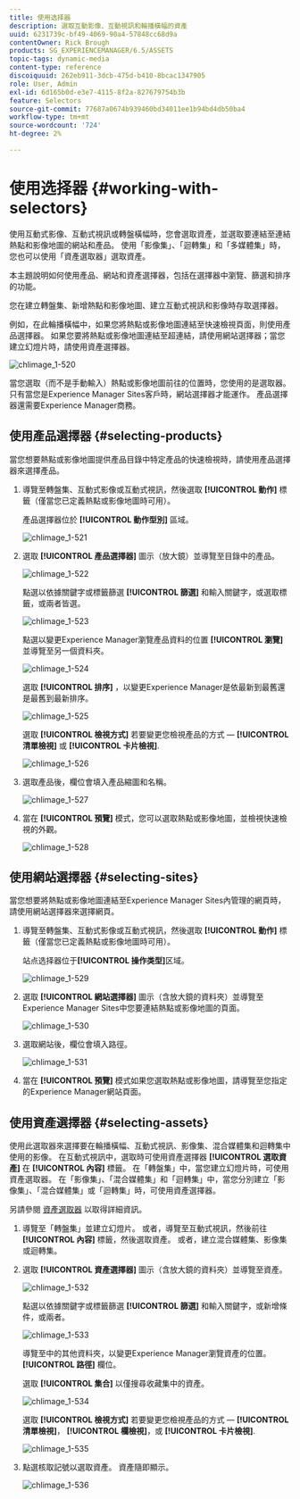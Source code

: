 ```yaml
---
title: 使用选择器
description: 選取互動影像、互動視訊和輪播橫幅的資產
uuid: 6231739c-bf49-4069-90a4-57848cc68d9a
contentOwner: Rick Brough
products: SG_EXPERIENCEMANAGER/6.5/ASSETS
topic-tags: dynamic-media
content-type: reference
discoiquuid: 262eb911-3dcb-475d-b410-8bcac1347905
role: User, Admin
exl-id: 6d165b0d-e3e7-4115-8f2a-827679754b3b
feature: Selectors
source-git-commit: 77687a0674b939460bd34011ee1b94bd4db50ba4
workflow-type: tm+mt
source-wordcount: '724'
ht-degree: 2%

---
```


# 使用选择器 {#working-with-selectors}

使用互動式影像、互動式視訊或轉盤橫幅時，您會選取資產，並選取要連結至連結熱點和影像地圖的網站和產品。 使用「影像集」、「迴轉集」和「多媒體集」時，您也可以使用「資產選取器」選取資產。

本主題說明如何使用產品、網站和資產選擇器，包括在選擇器中瀏覽、篩選和排序的功能。

您在建立轉盤集、新增熱點和影像地圖、建立互動式視訊和影像時存取選擇器。

例如，在此輪播橫幅中，如果您將熱點或影像地圖連結至快速檢視頁面，則使用產品選擇器。 如果您要將熱點或影像地圖連結至超連結，請使用網站選擇器；當您建立幻燈片時，請使用資產選擇器。

![chlimage_1-520](assets/chlimage_1-520.png)

當您選取（而不是手動輸入）熱點或影像地圖前往的位置時，您使用的是選取器。 只有當您是Experience Manager Sites客戶時，網站選擇器才能運作。 產品選擇器還需要Experience Manager商務。

## 使用產品選擇器 {#selecting-products}

當您想要熱點或影像地圖提供產品目錄中特定產品的快速檢視時，請使用產品選擇器來選擇產品。

1. 導覽至轉盤集、互動式影像或互動式視訊，然後選取 **[!UICONTROL 動作]** 標籤（僅當您已定義熱點或影像地圖時可用）。

   產品選擇器位於 **[!UICONTROL 動作型別]** 區域。

   ![chlimage_1-521](assets/chlimage_1-521.png)

1. 選取 **[!UICONTROL 產品選擇器]** 圖示（放大鏡）並導覽至目錄中的產品。

   ![chlimage_1-522](assets/chlimage_1-522.png)

   點選以依據關鍵字或標籤篩選 **[!UICONTROL 篩選]** 和輸入關鍵字，或選取標籤，或兩者皆選。

   ![chlimage_1-523](assets/chlimage_1-523.png)

   點選以變更Experience Manager瀏覽產品資料的位置 **[!UICONTROL 瀏覽]** 並導覽至另一個資料夾。

   ![chlimage_1-524](assets/chlimage_1-524.png)

   選取 **[!UICONTROL 排序]** ，以變更Experience Manager是依最新到最舊還是最舊到最新排序。

   ![chlimage_1-525](assets/chlimage_1-525.png)

   選取 **[!UICONTROL 檢視方式]** 若要變更您檢視產品的方式 —  **[!UICONTROL 清單檢視]** 或 **[!UICONTROL 卡片檢視]**.

   ![chlimage_1-526](assets/chlimage_1-526.png)

1. 選取產品後，欄位會填入產品縮圖和名稱。

   ![chlimage_1-527](assets/chlimage_1-527.png)

1. 當在 **[!UICONTROL 預覽]** 模式，您可以選取熱點或影像地圖，並檢視快速檢視的外觀。

   ![chlimage_1-528](assets/chlimage_1-528.png)

## 使用網站選擇器 {#selecting-sites}

當您想要將熱點或影像地圖連結至Experience Manager Sites內管理的網頁時，請使用網站選擇器來選擇網頁。

1. 導覽至轉盤集、互動式影像或互動式視訊，然後選取 **[!UICONTROL 動作]** 標籤（僅當您已定義熱點或影像地圖時可用）。

   站点选择器位于&#x200B;**[!UICONTROL 操作类型]**&#x200B;区域。

   ![chlimage_1-529](assets/chlimage_1-529.png)

1. 選取 **[!UICONTROL 網站選擇器]** 圖示（含放大鏡的資料夾）並導覽至Experience Manager Sites中您要連結熱點或影像地圖的頁面。

   ![chlimage_1-530](assets/chlimage_1-530.png)

1. 選取網站後，欄位會填入路徑。

   ![chlimage_1-531](assets/chlimage_1-531.png)

1. 當在 **[!UICONTROL 預覽]** 模式如果您選取熱點或影像地圖，請導覽至您指定的Experience Manager網站頁面。

## 使用資產選擇器 {#selecting-assets}

使用此選取器來選擇要在輪播橫幅、互動式視訊、影像集、混合媒體集和迴轉集中使用的影像。 在互動式視訊中，選取時可使用資產選擇器 **[!UICONTROL 選取資產]** 在 **[!UICONTROL 內容]** 標籤。 在「轉盤集」中，當您建立幻燈片時，可使用資產選取器。 在「影像集」、「混合媒體集」和「迴轉集」中，當您分別建立「影像集」、「混合媒體集」或「迴轉集」時，可使用資產選擇器。

另請參閱 [資產選取器](search-assets.md#assetpicker) 以取得詳細資訊。

1. 導覽至「轉盤集」並建立幻燈片。 或者，導覽至互動式視訊，然後前往 **[!UICONTROL 內容]** 標籤，然後選取資產。 或者，建立混合媒體集、影像集或迴轉集。
1. 選取 **[!UICONTROL 資產選擇器]** 圖示（含放大鏡的資料夾）並導覽至資產。

   ![chlimage_1-532](assets/chlimage_1-532.png)

   點選以依據關鍵字或標籤篩選 **[!UICONTROL 篩選]** 和輸入關鍵字，或新增條件，或兩者。

   ![chlimage_1-533](assets/chlimage_1-533.png)

   導覽至中的其他資料夾，以變更Experience Manager瀏覽資產的位置。 **[!UICONTROL 路徑]** 欄位。

   選取 **[!UICONTROL 集合]** 以僅搜尋收藏集中的資產。

   ![chlimage_1-534](assets/chlimage_1-534.png)

   選取 **[!UICONTROL 檢視方式]** 若要變更您檢視產品的方式 —  **[!UICONTROL 清單檢視]**， **[!UICONTROL 欄檢視]**，或 **[!UICONTROL 卡片檢視]**.

   ![chlimage_1-535](assets/chlimage_1-535.png)

1. 點選核取記號以選取資產。 資產隨即顯示。

   ![chlimage_1-536](assets/chlimage_1-536.png)
